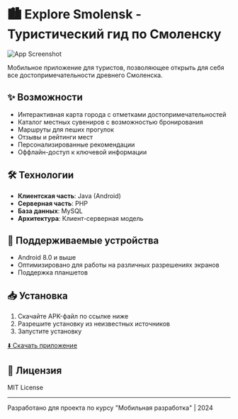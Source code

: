 # 🏙️ Explore Smolensk - Туристический гид по Смоленску

![App Screenshot](https://via.placeholder.com/800x400?text=Explore+Smolensk+Screenshot)

Мобильное приложение для туристов, позволяющее открыть для себя все достопримечательности древнего Смоленска.

## ✨ Возможности

- Интерактивная карта города с отметками достопримечательностей
- Каталог местных сувениров с возможностью бронирования
- Маршруты для пеших прогулок
- Отзывы и рейтинги мест
- Персонализированные рекомендации
- Оффлайн-доступ к ключевой информации

## 🛠 Технологии

- **Клиентская часть**: Java (Android)
- **Серверная часть**: PHP
- **База данных**: MySQL
- **Архитектура**: Клиент-серверная модель

## 📱 Поддерживаемые устройства

- Android 8.0 и выше
- Оптимизировано для работы на различных разрешениях экранов
- Поддержка планшетов

## 📥 Установка

1. Скачайте APK-файл по ссылке ниже
2. Разрешите установку из неизвестных источников
3. Запустите установку

[⬇️ Скачать приложение](https://example.com/download/explore_smolensk.apk)

## 📄 Лицензия

MIT License

---

Разработано для проекта по курсу "Мобильная разработка" | 2024